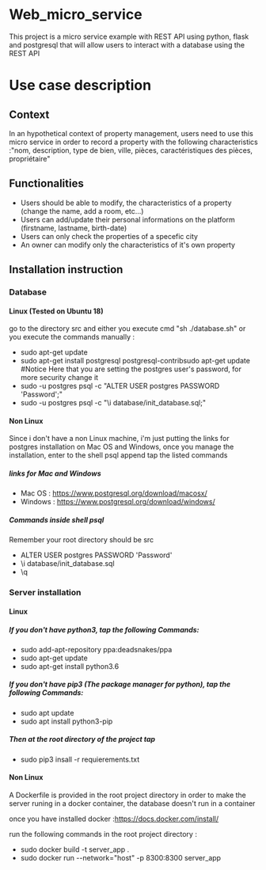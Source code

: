 # Web_micro_service
This project is a micro service example with REST API using python, flask and postgresql that will allow users to interact with a database using the REST API

# Use case description
## Context
In an hypothetical context of property management, users need to use this micro service in order to record a property with the following characteristics :"nom, description, type de bien, ville, pièces, caractéristiques des pièces, propriétaire"

## Functionalities

* Users should be able to modify, the characteristics of a property  (change the name, add a room, etc...)
* Users can add/update their personal informations on the platform (firstname, lastname, birth-date)
* Users can only check the properties of a specefic city
* An owner can modify only the characteristics of it's own property

## Installation instruction



### Database
#### Linux (Tested on Ubuntu 18)
go to the directory src and  either you execute cmd "sh ./database.sh" or you execute the commands manually :

* sudo apt-get update
* sudo apt-get install postgresql postgresql-contribsudo apt-get update
#Notice Here that you are setting the postgres user's password, for more security change it
* sudo -u postgres psql -c "ALTER USER postgres PASSWORD 'Password';"
* sudo -u postgres psql -c "\i database/init_database.sql;"

#### Non Linux
Since i don't have a non Linux machine, i'm just putting the links
for postgres installation on Mac OS and Windows, once you manage the installation,
enter to the shell psql append tap the listed commands

##### links for Mac and Windows

* Mac OS  : https://www.postgresql.org/download/macosx/
* Windows : https://www.postgresql.org/download/windows/

##### Commands inside shell psql
Remember your root directory should be src

* ALTER USER postgres PASSWORD 'Password'
* \i database/init_database.sql
* \q

### Server installation
#### Linux
##### If you don't have python3, tap the following Commands:
* sudo add-apt-repository ppa:deadsnakes/ppa
* sudo apt-get update
* sudo apt-get install python3.6
##### If you don't have pip3 (The package manager for python), tap the following Commands:
* sudo apt update
* sudo apt install python3-pip

##### Then at the root directory of the project tap
* sudo pip3 insall -r requierements.txt

#### Non Linux
A Dockerfile is provided in the root project directory in order to make the server runing in a docker container, the database doesn't run in a container

once you have installed docker :https://docs.docker.com/install/

run the following commands in the root project directory :

* sudo docker build -t server_app .
* sudo docker run --network="host" -p 8300:8300 server_app
